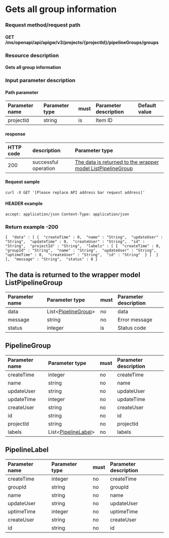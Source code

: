 # Gets all group information

### Request method/request path

#### GET /ms/openapi/api/apigw/v3/projects/{projectId}/pipelineGroups/groups

### Resource description

#### Gets all group information

### Input parameter description

#### Path parameter

| Parameter name | Parameter type | must | Parameter description | Default value |
| :------------- | :------------- | :--- | :-------------------- | :------------ |
| projectId      | string         | is   | Item ID               |               |

#### response

| HTTP code | description          | Parameter type                                               |
| :-------- | :------------------- | :----------------------------------------------------------- |
| 200       | successful operation | [The data is returned to the wrapper model ListPipelineGroup](get-all-group-information.md) |

#### Request sample

```
curl -X GET '[Please replace API address bar request address]' 
```

#### HEADER example

```
accept: application/json Content-Type: application/json 
```

### Return example -200

```
{  "data" : [ {  "createTime" : 0,  "name" : "String",  "updateUser" : "String",  "updateTime" : 0,  "createUser" : "String",  "id" : "String",  "projectId" : "String",  "labels" : [ {  "createTime" : 0,  "groupId" : "String",  "name" : "String",  "updateUser" : "String",  "uptimeTime" : 0,  "createUser" : "String",  "id" : "String"  } ]  } ],  "message" : "String",  "status" : 0 } 
```

## The data is returned to the wrapper model ListPipelineGroup

| Parameter name | Parameter type                                      | must | Parameter description |
| :------------- | :-------------------------------------------------- | :--- | :-------------------- |
| data           | List<[PipelineGroup](get-all-group-information.md)> | no   | data                  |
| message        | string                                              | no   | Error message         |
| status         | integer                                             | is   | Status code           |

## PipelineGroup

| Parameter name | Parameter type                                      | must | Parameter description |
| :------------- | :-------------------------------------------------- | :--- | :-------------------- |
| createTime     | integer                                             | no   | createTime            |
| name           | string                                              | no   | name                  |
| updateUser     | string                                              | no   | updateUser            |
| updateTime     | integer                                             | no   | updateTime            |
| createUser     | string                                              | no   | createUser            |
| id             | string                                              | no   | id                    |
| projectId      | string                                              | no   | projectId             |
| labels         | List<[PipelineLabel](get-all-group-information.md)> | no   | labels                |

## PipelineLabel

| Parameter name | Parameter type | must | Parameter description |
| :------------- | :------------- | :--- | :-------------------- |
| createTime     | integer        | no   | createTime            |
| groupId        | string         | no   | groupId               |
| name           | string         | no   | name                  |
| updateUser     | string         | no   | updateUser            |
| uptimeTime     | integer        | no   | uptimeTime            |
| createUser     | string         | no   | createUser            |
| id             | string         | no   | id                    |
